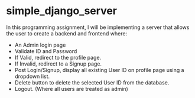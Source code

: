 # simple_django_server
In this programming assignment, I will be implementing a server that allows the user to create a backend and frontend where:
- An Admin login page 
- Validate ID and Password 
- If Valid, redirect to the profile page. 
- If Invalid, redirect to a Signup page. 
- Post Login/Signup, display all existing User ID on profile page using a dropdown list. 
- Delete button to delete the selected User ID from the database. 
- Logout. (Where all users are treated as admin)
